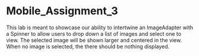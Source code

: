 # Mobile_Assignment_3
This lab is meant to showcase our ability to intertwine an ImageAdapter with a Spinner to allow users to drop down a list of images and select one to view. The selected image will be shown larger and centered in the view. When no image is selected, the there should be nothing displayed.
